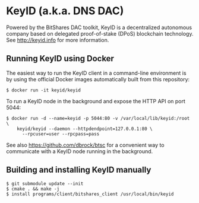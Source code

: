 KeyID (a.k.a. DNS DAC)
======================

Powered by the BitShares DAC toolkit, KeyID is a decentralized autonomous
company based on delegated proof-of-stake (DPoS) blockchain technology.
See <http://keyid.info> for more information.


Running KeyID using Docker
--------------------------

The easiest way to run the KeyID client in a command-line environment is by
using the official Docker images automatically built from this repository:

    $ docker run -it keyid/keyid

To run a KeyID node in the background and expose the HTTP API on port 5044:

    $ docker run -d --name=keyid -p 5044:80 -v /var/local/lib/keyid:/root \
        keyid/keyid --daemon --httpdendpoint=127.0.0.1:80 \
          --rpcuser=user --rpcpass=pass

See also <https://github.com/dbrock/btsc> for a convenient way to communicate
with a KeyID node running in the background.


Building and installing KeyID manually
--------------------------------------

    $ git submodule update --init
    $ cmake . && make -j
    $ install programs/client/bitshares_client /usr/local/bin/keyid
